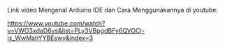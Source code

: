 Link video Mengenal Arduino IDE dan Cara Menggunakannya di youtube:

https://www.youtube.com/watch?v=VWO3xdaD6vs&list=PLy3VBpgdBFy6QVOCj-ix_WwMahYYBEswy&index=3
